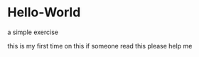 # Hello-World
a simple exercise

this is my first time on this if someone read this please help me

